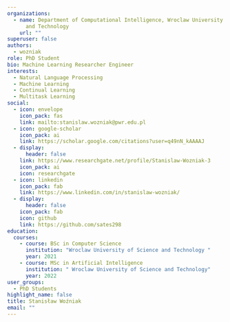 ```yaml
---
organizations:
  - name: Department of Computational Intelligence, Wroclaw University of Science
      and Technology
    url: ""
superuser: false
authors:
  - wozniak
role: PhD Student
bio: Machine Learning Researcher Engineer
interests:
  - Natural Language Processing
  - Machine Learning
  - Continual Learning
  - Multitask Learning
social:
  - icon: envelope
    icon_pack: fas
    link: mailto:stanislaw.wozniak@pwr.edu.pl
  - icon: google-scholar
    icon_pack: ai
    link: https://scholar.google.com/citations?user=q49nN_kAAAAJ
  - display:
      header: false
    link: https://www.researchgate.net/profile/Stanislaw-Wozniak-3
    icon_pack: ai
    icon: researchgate
  - icon: linkedin
    icon_pack: fab
    link: https://www.linkedin.com/in/stanislaw-wozniak/
  - display:
      header: false
    icon_pack: fab
    icon: github
    link: https://github.com/sates298
education:
  courses:
    - course: BSc in Computer Science
      institution: "Wroclaw University of Science and Technology "
      year: 2021
    - course: MSc in Artificial Intelligence
      institution: " Wroclaw University of Science and Technology"
      year: 2022
user_groups:
  - PhD Students
highlight_name: false
title: Stanisław Woźniak
email: ""
---
```

